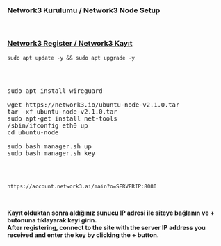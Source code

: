 <h3>Network3 Kurulumu / Network3 Node Setup</a></h3>
<br>
  <h3><a href="https://account.network3.ai/register_page?rc=f610703d">Network3 Register / Network3 Kayıt</a></h3>

<div class="snippet-clipboard-content notranslate position-relative overflow-auto" data-snippet-clipboard-copy-content="sudo apt update -y && sudo apt upgrade -y
"><pre class="notranslate">
<code>sudo apt update -y && sudo apt upgrade -y
</code></pre></div><br>


<pre><span class="pl-c1"></span>
<span class="pl-c1">sudo apt install wireguard</span>

<span class="pl-c1">wget https://network3.io/ubuntu-node-v2.1.0.tar</span>
<span class="pl-c1">tar -xf ubuntu-node-v2.1.0.tar</span>
<span class="pl-c1">sudo apt-get install net-tools</span>
<span class="pl-c1">/sbin/ifconfig eth0 up</span>
<span class="pl-c1">cd ubuntu-node</span>

<span class="pl-c1">sudo bash manager.sh up</span>
<span class="pl-c1">sudo bash manager.sh key</span>
</code></pre></div><br>

<br>

<p dir="auto"><code>https://account.network3.ai/main?o=SERVERIP:8080
</code></p><br>

<b>Kayıt olduktan sonra aldığınız sunucu IP adresi ile siteye bağlanın ve + butonuna tıklayarak keyi girin.</b><br>
<b>After registering, connect to the site with the server IP address you received and enter the key by clicking the + button.</b>
